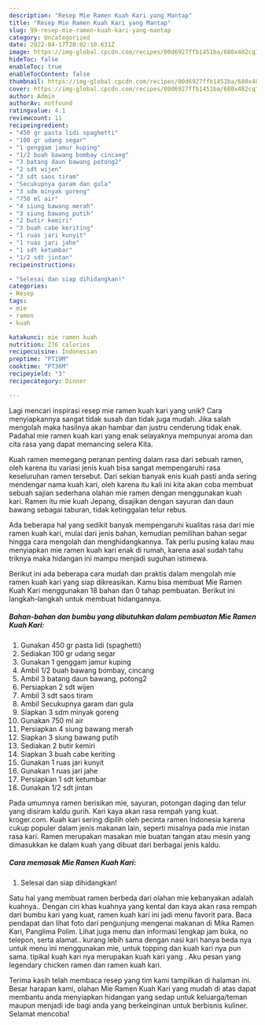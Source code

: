 ```yaml
---
description: "Resep Mie Ramen Kuah Kari yang Mantap"
title: "Resep Mie Ramen Kuah Kari yang Mantap"
slug: 99-resep-mie-ramen-kuah-kari-yang-mantap
category: Uncategorized
date: 2022-04-17T20:02:10.631Z
image: https://img-global.cpcdn.com/recipes/00d6927ffb1451ba/680x482cq70/mie-ramen-kuah-kari-foto-resep-utama.jpg
hideToc: false
enableToc: true
enableTocContent: false
thumbnail: https://img-global.cpcdn.com/recipes/00d6927ffb1451ba/680x482cq70/mie-ramen-kuah-kari-foto-resep-utama.jpg
cover: https://img-global.cpcdn.com/recipes/00d6927ffb1451ba/680x482cq70/mie-ramen-kuah-kari-foto-resep-utama.jpg
author: Admin
authorAv: notfound
ratingvalue: 4.1
reviewcount: 11
recipeingredient:
- "450 gr pasta lidi spaghetti"
- "100 gr udang segar"
- "1 genggam jamur kuping"
- "1/2 buah bawang bombay cincang"
- "3 batang daun bawang potong2"
- "2 sdt wijen"
- "3 sdt saos tiram"
- "Secukupnya garam dan gula"
- "3 sdm minyak goreng"
- "750 ml air"
- "4 siung bawang merah"
- "3 siung bawang putih"
- "2 butir kemiri"
- "3 buah cabe keriting"
- "1 ruas jari kunyit"
- "1 ruas jari jahe"
- "1 sdt ketumbar"
- "1/2 sdt jintan"
recipeinstructions:

- "Selesai dan siap dihidangkan!"
categories:
- Resep
tags:
- mie
- ramen
- kuah

katakunci: mie ramen kuah 
nutrition: 276 calories
recipecuisine: Indonesian
preptime: "PT19M"
cooktime: "PT36M"
recipeyield: "3"
recipecategory: Dinner

---
```





Lagi mencari inspirasi resep mie ramen kuah kari yang unik? Cara menyiapkannya sangat tidak susah dan tidak juga mudah. Jika salah mengolah maka hasilnya akan hambar dan justru cenderung tidak enak. Padahal mie ramen kuah kari yang enak selayaknya mempunyai aroma dan cita rasa yang dapat memancing selera Kita.





Kuah ramen memegang peranan penting dalam rasa dari sebuah ramen, oleh karena itu variasi jenis kuah bisa sangat mempengaruhi rasa keseluruhan ramen tersebut. Dari sekian banyak enis kuah pasti anda sering mendengar nama kuah kari, oleh karena itu kali ini kita akan coba membuat sebuah sajian sederhana olahan mie ramen dengan menggunakan kuah kari. Ramen itu mie kuah Jepang, disajikan dengan sayuran dan daun bawang sebagai taburan, tidak ketinggalan telur rebus.

Ada beberapa hal yang sedikit banyak mempengaruhi kualitas rasa dari mie ramen kuah kari, mulai dari jenis bahan, kemudian pemilihan bahan segar hingga cara mengolah dan menghidangkannya. Tak perlu pusing kalau mau menyiapkan mie ramen kuah kari enak di rumah, karena asal sudah tahu triknya maka hidangan ini mampu menjadi suguhan istimewa.






Berikut ini ada beberapa cara mudah dan praktis dalam mengolah mie ramen kuah kari yang siap dikreasikan. Kamu bisa membuat Mie Ramen Kuah Kari menggunakan 18 bahan dan 0 tahap pembuatan. Berikut ini langkah-langkah untuk membuat hidangannya.

<!--inarticleads1-->

##### Bahan-bahan dan bumbu yang dibutuhkan dalam pembuatan Mie Ramen Kuah Kari:

1. Gunakan 450 gr pasta lidi (spaghetti)
1. Sediakan 100 gr udang segar
1. Gunakan 1 genggam jamur kuping
1. Ambil 1/2 buah bawang bombay, cincang
1. Ambil 3 batang daun bawang, potong2
1. Persiapkan 2 sdt wijen
1. Ambil 3 sdt saos tiram
1. Ambil Secukupnya garam dan gula
1. Siapkan 3 sdm minyak goreng
1. Gunakan 750 ml air
1. Persiapkan 4 siung bawang merah
1. Siapkan 3 siung bawang putih
1. Sediakan 2 butir kemiri
1. Siapkan 3 buah cabe keriting
1. Gunakan 1 ruas jari kunyit
1. Gunakan 1 ruas jari jahe
1. Persiapkan 1 sdt ketumbar
1. Gunakan 1/2 sdt jintan


Pada umumnya ramen berisikan mie, sayuran, potongan daging dan telur yang disiram kaldu gurih. Kari kaya akan rasa rempah yang kuat. kroger.com. Kuah kari sering dipilih oleh pecinta ramen Indonesia karena cukup populer dalam jenis makanan lain, seperti misalnya pada mie instan rasa kari. Ramen merupakan masakan mie buatan tangan atau mesin yang dimasukkan ke dalam kuah yang dibuat dari berbagai jenis kaldu. 

<!--inarticleads2-->

##### Cara memasak Mie Ramen Kuah Kari:


1. Selesai dan siap dihidangkan!

Satu hal yang membuat ramen berbeda dari olahan mie kebanyakan adalah kuahnya.. Dengan ciri khas kuahnya yang kental dan kaya akan rasa rempah dari bumbu kari yang kuat, ramen kuah kari ini jadi menu favorit para. Baca pendapat dan lihat foto dari pengunjung mengenai makanan di Mika Ramen Kari, Panglima Polim. Lihat juga menu dan informasi lengkap jam buka, no telepon, serta alamat.. kurang lebih sama dengan nasi kari hanya beda nya untuk menu ini menggunakan mie, untuk topping dan kuah kari nya pun sama. tipikal kuah kari nya merupakan kuah kari yang . Aku pesan yang legendary chicken ramen dan ramen kuah kari. 

Terima kasih telah membaca resep yang tim kami tampilkan di halaman ini. Besar harapan kami, olahan Mie Ramen Kuah Kari yang mudah di atas dapat membantu anda menyiapkan hidangan yang sedap untuk keluarga/teman maupun menjadi ide bagi anda yang berkeinginan untuk berbisnis kuliner. Selamat mencoba!
